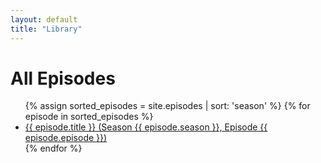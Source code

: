 ```yaml
---
layout: default
title: "Library"
---
```


<h1>All Episodes</h1>

<ul>
    {% assign sorted_episodes = site.episodes | sort: 'season' %}
    {% for episode in sorted_episodes %}
        <li><a href="{{ episode.url }}">{{ episode.title }} (Season {{ episode.season }}, Episode {{ episode.episode }})</a></li>
    {% endfor %}
</ul>